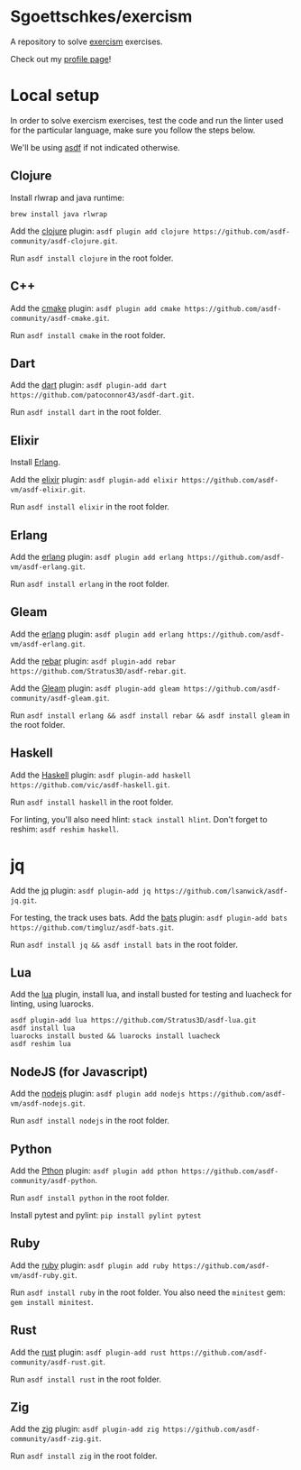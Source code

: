 Sgoettschkes/exercism
=====================

A repository to solve [exercism](https://exercism.org/) exercises.

Check out my [profile page](https://exercism.org/profiles/Sgoettschkes)!

# Local setup

In order to solve exercism exercises, test the code and run the linter used for the particular language, make sure you follow the steps below.

We'll be using [asdf](https://asdf-vm.com/) if not indicated otherwise.

## Clojure

Install rlwrap and java runtime:

`brew install java rlwrap`

Add the [clojure](https://github.com/asdf-community/asdf-clojure) plugin: `asdf plugin add clojure https://github.com/asdf-community/asdf-clojure.git`.

Run `asdf install clojure` in the root folder.

## C++

Add the [cmake](https://github.com/asdf-community/asdf-cmake) plugin: `asdf plugin add cmake https://github.com/asdf-community/asdf-cmake.git`.

Run `asdf install cmake` in the root folder.

## Dart

Add the [dart](https://github.com/PatOConnor43/asdf-dart) plugin: `asdf plugin-add dart https://github.com/patoconnor43/asdf-dart.git`.

Run `asdf install dart` in the root folder.

## Elixir

Install [Erlang](#Erlang).

Add the [elixir](https://github.com/asdf-vm/asdf-elixir) plugin: `asdf plugin-add elixir https://github.com/asdf-vm/asdf-elixir.git`.

Run `asdf install elixir` in the root folder.

## Erlang

Add the [erlang](https://github.com/asdf-vm/asdf-erlang) plugin: `asdf plugin add erlang https://github.com/asdf-vm/asdf-erlang.git`.

Run `asdf install erlang` in the root folder.

## Gleam

Add the [erlang](https://github.com/asdf-vm/asdf-erlang) plugin: `asdf plugin add erlang https://github.com/asdf-vm/asdf-erlang.git`.

Add the [rebar](https://github.com/Stratus3D/asdf-rebar) plugin: `asdf plugin-add rebar https://github.com/Stratus3D/asdf-rebar.git`.

Add the [Gleam](https://github.com/asdf-community/asdf-gleam) plugin: `asdf plugin-add gleam https://github.com/asdf-community/asdf-gleam.git`.

Run `asdf install erlang && asdf install rebar && asdf install gleam` in the root folder.

## Haskell

Add the [Haskell](https://github.com/asdf-community/asdf-haskell) plugin: `asdf plugin-add haskell https://github.com/vic/asdf-haskell.git`.

Run `asdf install haskell` in the root folder.

For linting, you'll also need hlint: `stack install hlint`. Don't forget to reshim: `asdf reshim haskell`.

# jq

Add the [jq](https://github.com/lsanwick/asdf-jq) plugin: `asdf plugin-add jq https://github.com/lsanwick/asdf-jq.git`.

For testing, the track uses bats. Add the [bats](https://github.com/timgluz/asdf-bats) plugin: `asdf plugin-add bats https://github.com/timgluz/asdf-bats.git`.

Run `asdf install jq && asdf install bats` in the root folder.

## Lua

Add the [lua](https://github.com/Stratus3D/asdf-lua) plugin, install lua, and install busted for testing and luacheck for linting, using luarocks.

```shell
asdf plugin-add lua https://github.com/Stratus3D/asdf-lua.git
asdf install lua
luarocks install busted && luarocks install luacheck
asdf reshim lua
```

## NodeJS (for Javascript)

Add the [nodejs](https://github.com/asdf-vm/asdf-nodejs) plugin: `asdf plugin add nodejs https://github.com/asdf-vm/asdf-nodejs.git`.

Run `asdf install nodejs` in the root folder.

## Python

Add the [Pthon](https://github.com/asdf-community/asdf-python) plugin: `asdf plugin add pthon https://github.com/asdf-community/asdf-python`.

Run `asdf install python` in the root folder.

Install pytest and pylint: `pip install pylint pytest`

## Ruby

Add the [ruby](https://github.com/asdf-vm/asdf-ruby) plugin: `asdf plugin add ruby https://github.com/asdf-vm/asdf-ruby.git`.

Run `asdf install ruby` in the root folder. You also need the `minitest` gem: `gem install minitest`.

## Rust

Add the [rust](https://github.com/asdf-community/asdf-rust) plugin: `asdf plugin-add rust https://github.com/asdf-community/asdf-rust.git`.

Run `asdf install rust` in the root folder.

## Zig

Add the [zig](https://github.com/asdf-community/asdf-zig) plugin: `asdf plugin-add zig https://github.com/asdf-community/asdf-zig.git`.

Run `asdf install zig` in the root folder.

